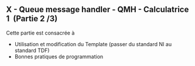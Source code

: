 <h2 dir="auto" id="h_19145186881655196198344"><strong>X - Queue message handler&nbsp;</strong><strong>- QMH&nbsp;</strong><strong>- Calculatrice 1&nbsp;</strong><strong>&nbsp;</strong><strong>(Partie 2 /3)</strong></h2>
<p dir="auto">Cette partie est consacr&eacute;e &agrave;</p>
<ul dir="auto">
<li>Utilisation et modification du Template (passer du standard NI au standard TDF)</li>
<li>Bonnes pratiques de programmation</li>
</ul>
